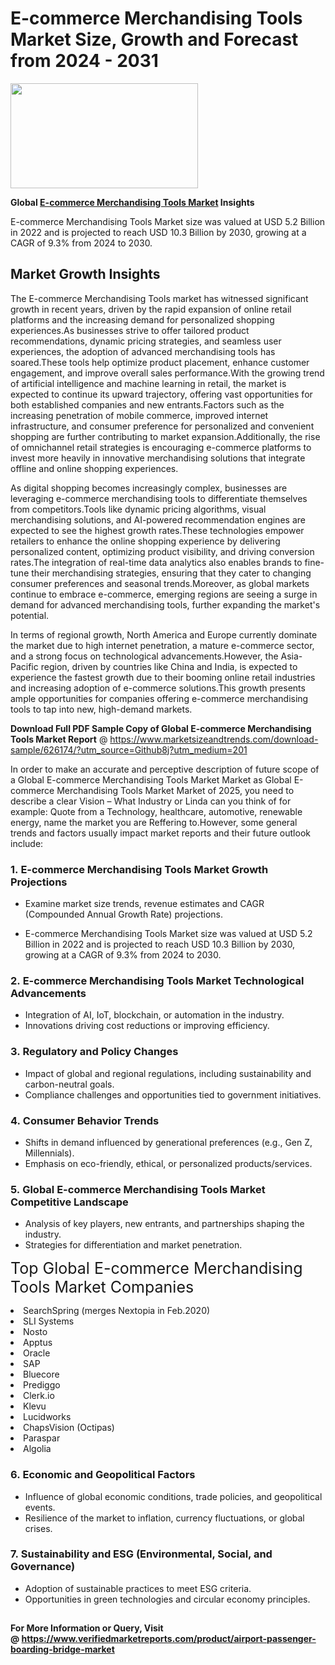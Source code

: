 <H1>E-commerce Merchandising Tools Market Size, Growth and Forecast from 2024 - 2031</H1><img class="aligncenter size-medium wp-image-584254" src="https://thirdeyenews.in/wp-content/uploads/2024/09/Global-Market-Research-300x168.jpeg" alt="" width="300" height="168" /><p><strong>Global&nbsp;<a href="https://www.marketsizeandtrends.com/download-sample/626174/?utm_source=Github8j?utm_medium=201">E-commerce Merchandising Tools Market</a> Insights</strong></p><p>E-commerce Merchandising Tools Market size was valued at USD 5.2 Billion in 2022 and is projected to reach USD 10.3 Billion by 2030, growing at a CAGR of 9.3% from 2024 to 2030.</p><p><h2>Market Growth Insights</h2> <p>The E-commerce Merchandising Tools market has witnessed significant growth in recent years, driven by the rapid expansion of online retail platforms and the increasing demand for personalized shopping experiences.As businesses strive to offer tailored product recommendations, dynamic pricing strategies, and seamless user experiences, the adoption of advanced merchandising tools has soared.These tools help optimize product placement, enhance customer engagement, and improve overall sales performance.With the growing trend of artificial intelligence and machine learning in retail, the market is expected to continue its upward trajectory, offering vast opportunities for both established companies and new entrants.Factors such as the increasing penetration of mobile commerce, improved internet infrastructure, and consumer preference for personalized and convenient shopping are further contributing to market expansion.Additionally, the rise of omnichannel retail strategies is encouraging e-commerce platforms to invest more heavily in innovative merchandising solutions that integrate offline and online shopping experiences.</p> <p>As digital shopping becomes increasingly complex, businesses are leveraging e-commerce merchandising tools to differentiate themselves from competitors.Tools like dynamic pricing algorithms, visual merchandising solutions, and AI-powered recommendation engines are expected to see the highest growth rates.These technologies empower retailers to enhance the online shopping experience by delivering personalized content, optimizing product visibility, and driving conversion rates.The integration of real-time data analytics also enables brands to fine-tune their merchandising strategies, ensuring that they cater to changing consumer preferences and seasonal trends.Moreover, as global markets continue to embrace e-commerce, emerging regions are seeing a surge in demand for advanced merchandising tools, further expanding the market's potential.<p>In terms of regional growth, North America and Europe currently dominate the market due to high internet penetration, a mature e-commerce sector, and a strong focus on technological advancements.However, the Asia-Pacific region, driven by countries like China and India, is expected to experience the fastest growth due to their booming online retail industries and increasing adoption of e-commerce solutions.This growth presents ample opportunities for companies offering e-commerce merchandising tools to tap into new, high-demand markets.</p> <p><span class=""><strong>Download Full PDF Sample Copy of Global E-commerce Merchandising Tools Market Report</strong> @ <a href="https://www.marketsizeandtrends.com/download-sample/626174/?utm_source=Github8j?utm_medium=201" target="_blank">https://www.marketsizeandtrends.com/download-sample/626174/?utm_source=Github8j?utm_medium=201</a></span></p><p>In order to make an accurate and perceptive description of future scope of a Global&nbsp;E-commerce Merchandising Tools Market Market as Global&nbsp;E-commerce Merchandising Tools Market Market of 2025, you need to describe a clear Vision &ndash; What Industry or Linda can you think of for example: Quote from a Technology, healthcare, automotive, renewable energy, name the market you are Reffering to.However, some general trends and factors usually impact market reports and their future outlook include:</p><h3>1.&nbsp;<strong>E-commerce Merchandising Tools Market Growth Projections</strong></h3><ul><li>Examine market size trends, revenue estimates and CAGR (Compounded Annual Growth Rate) projections.</li><li><p>E-commerce Merchandising Tools Market size was valued at USD 5.2 Billion in 2022 and is projected to reach USD 10.3 Billion by 2030, growing at a CAGR of 9.3% from 2024 to 2030.</p></li></ul><h3>2.&nbsp;<strong>E-commerce Merchandising Tools Market Technological Advancements</strong></h3><ul><li>Integration of AI, IoT, blockchain, or automation in the industry.</li><li>Innovations driving cost reductions or improving efficiency.</li></ul><h3>3.&nbsp;<strong>Regulatory and Policy Changes</strong></h3><ul><li>Impact of global and regional regulations, including sustainability and carbon-neutral goals.</li><li>Compliance challenges and opportunities tied to government initiatives.</li></ul><h3>4.&nbsp;<strong>Consumer Behavior Trends</strong></h3><ul><li>Shifts in demand influenced by generational preferences (e.g., Gen Z, Millennials).</li><li>Emphasis on eco-friendly, ethical, or personalized products/services.</li></ul><h3>5.&nbsp;<strong>Global E-commerce Merchandising Tools Market Competitive Landscape</strong></h3><ul><li>Analysis of key players, new entrants, and partnerships shaping the industry.</li><li>Strategies for differentiation and market penetration.</li></ul><p data-pm-slice="1 1 []"><span style="color: inherit; font-family: inherit; font-size: 25px;">Top Global E-commerce Merchandising Tools Market Companies</span></p><div class="" data-test-id=""><p><li>SearchSpring (merges Nextopia in Feb.2020)</li><li> SLI Systems</li><li> Nosto</li><li> Apptus</li><li> Oracle</li><li> SAP</li><li> Bluecore</li><li> Prediggo</li><li> Clerk.io</li><li> Klevu</li><li> Lucidworks</li><li> ChapsVision (Octipas)</li><li> Paraspar</li><li> Algolia</li></p></div><h3>6.&nbsp;<strong>Economic and Geopolitical Factors</strong></h3><ul><li>Influence of global economic conditions, trade policies, and geopolitical events.</li><li>Resilience of the market to inflation, currency fluctuations, or global crises.</li></ul><h3>7.&nbsp;<strong>Sustainability and ESG (Environmental, Social, and Governance)</strong></h3><ul><li>Adoption of sustainable practices to meet ESG criteria.</li><li>Opportunities in green technologies and circular economy principles.</li></ul><h2><strong style="font-size: 14px;">For More Information or Query, Visit @&nbsp;</strong><a style="background-color: #ffffff; font-size: 14px;" href="https://www.marketsizeandtrends.com/report/e-commerce-merchandising-tools-market/" target="_blank">https://www.verifiedmarketreports.com/product/airport-passenger-boarding-bridge-market</a></h2>